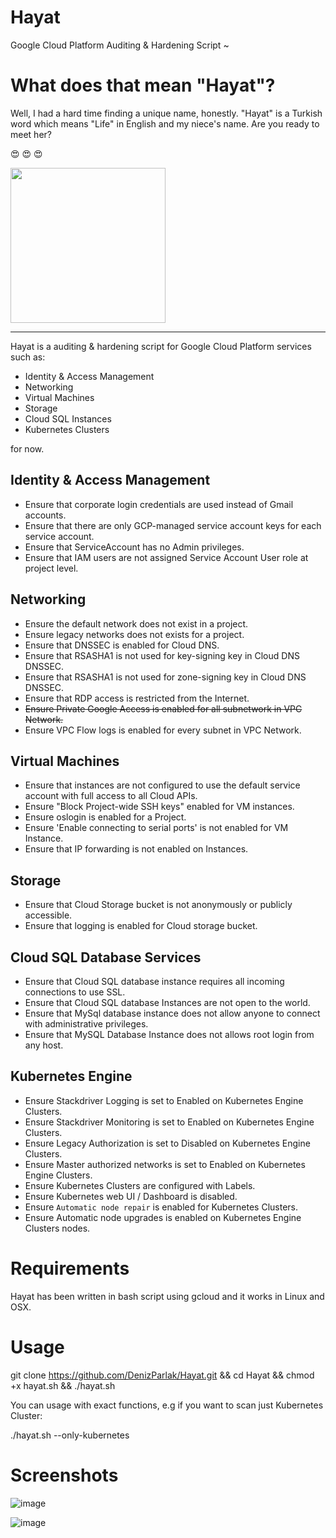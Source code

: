 # Hayat

Google Cloud Platform Auditing &amp; Hardening Script ~


# What does that mean "Hayat"?

Well, I had a hard time finding a unique name, honestly. "Hayat" is a Turkish word which means "Life" in English and my niece's name. Are you ready to meet her?

😍 😍 😍

<img src="https://github.com/DenizParlak/hayat/blob/master/hayat1.jpg" width="248">

----------------------------------------------------------------------------------------------------------------------------

Hayat is a auditing & hardening script for Google Cloud Platform services such as:

- Identity & Access Management
- Networking
- Virtual Machines
- Storage
- Cloud SQL Instances
- Kubernetes Clusters

for now.

## Identity & Access Management
- Ensure that corporate login credentials are used instead of Gmail accounts.
- Ensure that there are only GCP-managed service account keys for each service account.
- Ensure that ServiceAccount has no Admin privileges.
- Ensure that IAM users are not assigned Service Account User role at project level.

## Networking
- Ensure the default network does not exist in a project.
- Ensure legacy networks does not exists for a project.
- Ensure that DNSSEC is enabled for Cloud DNS.
- Ensure that RSASHA1 is not used for key-signing key in Cloud DNS DNSSEC.
- Ensure that RSASHA1 is not used for zone-signing key in Cloud DNS DNSSEC.
- Ensure that RDP access is restricted from the Internet.
- ~~Ensure Private Google Access is enabled for all subnetwork in VPC Network.~~
- Ensure VPC Flow logs is enabled for every subnet in VPC Network.

## Virtual Machines
- Ensure that instances are not configured to use the default service account with full access to all Cloud APIs.
- Ensure "Block Project-wide SSH keys" enabled for VM instances.
- Ensure oslogin is enabled for a Project.
- Ensure 'Enable connecting to serial ports' is not enabled for VM Instance.
- Ensure that IP forwarding is not enabled on Instances.

## Storage
- Ensure that Cloud Storage bucket is not anonymously or publicly accessible.
- Ensure that logging is enabled for Cloud storage bucket.

## Cloud SQL Database Services
- Ensure that Cloud SQL database instance requires all incoming connections to use SSL.
- Ensure that Cloud SQL database Instances are not open to the world.
- Ensure that MySql database instance does not allow anyone to connect with administrative privileges.
- Ensure that MySQL Database Instance does not allows root login from any host.

## Kubernetes Engine
- Ensure Stackdriver Logging is set to Enabled on Kubernetes Engine Clusters.
- Ensure Stackdriver Monitoring is set to Enabled on Kubernetes Engine Clusters.
- Ensure Legacy Authorization is set to Disabled on Kubernetes Engine Clusters.
- Ensure Master authorized networks is set to Enabled on Kubernetes Engine Clusters.
- Ensure Kubernetes Clusters are configured with Labels.
- Ensure Kubernetes web UI / Dashboard is disabled.
- Ensure `Automatic node repair` is enabled for Kubernetes Clusters.
- Ensure Automatic node upgrades is enabled on Kubernetes Engine Clusters nodes.

# Requirements

Hayat has been written in bash script using gcloud and it works in Linux and OSX.

# Usage

git clone https://github.com/DenizParlak/Hayat.git && cd Hayat && chmod +x hayat.sh && ./hayat.sh

You can usage with exact functions, e.g if you want to scan just Kubernetes Cluster:

./hayat.sh --only-kubernetes

# Screenshots

![image](https://github.com/DenizParlak/hayat/blob/master/h1.jpg)

![image](https://github.com/DenizParlak/hayat/blob/master/h2.jpg)

